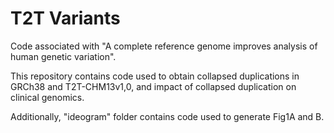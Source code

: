 # T2T Variants

Code associated with "A complete reference genome improves analysis of human genetic variation".

This repository contains code used to obtain collapsed duplications in GRCh38 and T2T-CHM13v1,0, and impact of collapsed duplication on clinical genomics.

Additionally, "ideogram" folder contains code used to generate Fig1A and B.
